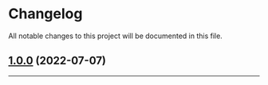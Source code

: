 <!--- BEGIN HEADER -->
# Changelog

All notable changes to this project will be documented in this file.
<!--- END HEADER -->

## [1.0.0](https://github.com/lumibib/recolus/compare/3c43b2508dcd0cf50b68d357fa31dc0bd3c73c4e...v1.0.0) (2022-07-07)


---

